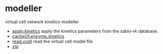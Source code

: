 # modeller

virtual cell network kinetics modeller

+ [apply.kinetics](modeller/apply.kinetics.1) apply the kinetics parameters from the sabio-rk database.
+ [cacheOf.enzyme_kinetics](modeller/cacheOf.enzyme_kinetics.1) 
+ [read.vcell](modeller/read.vcell.1) read the virtual cell model file
+ [zip](modeller/zip.1) 
